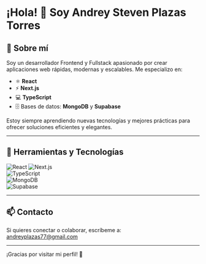 # ¡Hola! 👋 Soy Andrey Steven Plazas Torres

## 🚀 Sobre mí
Soy un desarrollador Frontend y Fullstack apasionado por crear aplicaciones web rápidas, modernas y escalables. Me especializo en:

- ⚛️ **React**  
- ⚡ **Next.js**  
- 💻 **TypeScript**  
- 🗄️ Bases de datos: **MongoDB** y **Supabase**

Estoy siempre aprendiendo nuevas tecnologías y mejores prácticas para ofrecer soluciones eficientes y elegantes.

---

## 🔧 Herramientas y Tecnologías

![React](https://img.shields.io/badge/React-20232A?style=for-the-badge&logo=react&logoColor=61DAFB) 
![Next.js](https://img.shields.io/badge/Next.js-000000?style=for-the-badge&logo=nextdotjs&logoColor=white)  
![TypeScript](https://img.shields.io/badge/TypeScript-3178C6?style=for-the-badge&logo=typescript&logoColor=white)  
![MongoDB](https://img.shields.io/badge/MongoDB-47A248?style=for-the-badge&logo=mongodb&logoColor=white)  
![Supabase](https://img.shields.io/badge/Supabase-3ECF8E?style=for-the-badge&logo=supabase&logoColor=white)  

---

## 📫 Contacto

Si quieres conectar o colaborar, escríbeme a:  
[andreyplazas77@gmail.com](mailto:andreyplazas77@gmail.com)

---

¡Gracias por visitar mi perfil! 🚀
